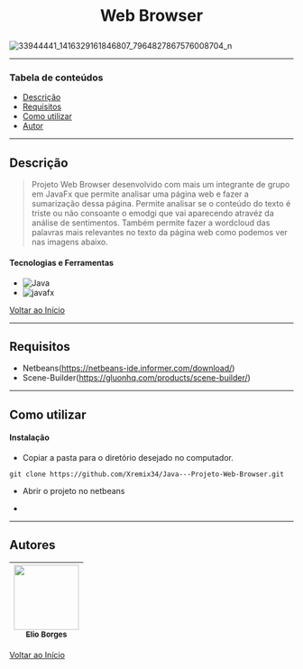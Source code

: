# <p align="center">Web Browser</p>

![33944441_1416329161846807_7964827867576008704_n](https://user-images.githubusercontent.com/92939227/223750824-eb71fbfa-b996-48cb-9980-f6eadd31a3ff.png)

---

### Tabela de conteúdos

- [Descrição](#descrição)
- [Requisitos](#requisitos)
- [Como utilizar](#Como-utilizar)
- [Autor](#autor)

---

## Descrição

> Projeto Web Browser desenvolvido com mais um integrante de grupo em JavaFx que permite analisar uma página web e fazer a sumarização dessa página. 
 Permite analisar se o conteúdo do texto é triste ou não consoante o emodgi que vai aparecendo atravéz da análise de sentimentos. Também permite fazer a wordcloud das palavras mais relevantes no texto da página web como podemos ver nas imagens abaixo. 

#### Tecnologias e Ferramentas

- ![Java](https://img.shields.io/badge/java-%23ED8B00.svg?style=for-the-badge&logo=java&logoColor=white)
- ![javafx](https://user-images.githubusercontent.com/92939227/224482373-ebc579c5-c3da-47c0-9a5e-6b931bef9df1.png)

[Voltar ao Início](#web-browser)

---

## Requisitos
- Netbeans(https://netbeans-ide.informer.com/download/)
- Scene-Builder(https://gluonhq.com/products/scene-builder/)
---

## Como utilizar

#### Instalação
- <p>Copiar a pasta para o diretório desejado no computador.</p>
```git clone https://github.com/Xremix34/Java---Projeto-Web-Browser.git```
- <p>Abrir o projeto no netbeans</p>
- <p> </p>
---

## Autores

[<img src="https://avatars.githubusercontent.com/u/92939227?s=96&v=4" width=115> <br> <sub> Elio Borges </sub>](https://github.com/Xremix34)|
| :---: |

[Voltar ao Início](#web-browser)
